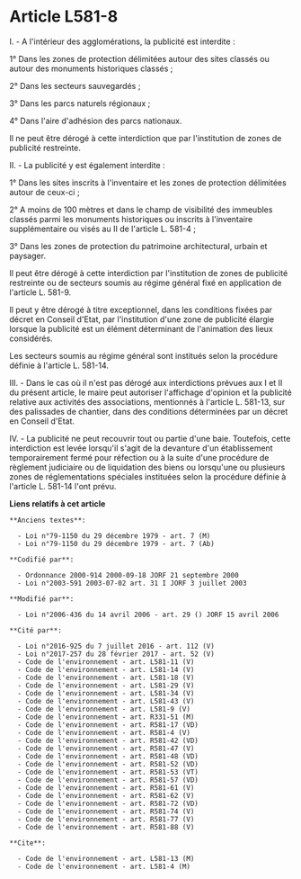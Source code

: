 # Article L581-8

I. - A l'intérieur des agglomérations, la publicité est interdite :

1° Dans les zones de protection délimitées autour des sites classés ou autour des monuments historiques classés ;

2° Dans les secteurs sauvegardés ;

3° Dans les parcs naturels régionaux ;

4° Dans l'aire d'adhésion des parcs nationaux.

Il ne peut être dérogé à cette interdiction que par l'institution de zones de publicité restreinte.

II. - La publicité y est également interdite :

1° Dans les sites inscrits à l'inventaire et les zones de protection délimitées autour de ceux-ci ;

2° A moins de 100 mètres et dans le champ de visibilité des immeubles classés parmi les monuments historiques ou inscrits à
l'inventaire supplémentaire ou visés au II de l'article L. 581-4 ;

3° Dans les zones de protection du patrimoine architectural, urbain et paysager.

Il peut être dérogé à cette interdiction par l'institution de zones de publicité restreinte ou de secteurs soumis au régime
général fixé en application de l'article L. 581-9.

Il peut y être dérogé à titre exceptionnel, dans les conditions fixées par décret en Conseil d'Etat, par l'institution d'une
zone de publicité élargie lorsque la publicité est un élément déterminant de l'animation des lieux considérés.

Les secteurs soumis au régime général sont institués selon la procédure définie à l'article L. 581-14.

III. - Dans le cas où il n'est pas dérogé aux interdictions prévues aux I et II du présent article, le maire peut autoriser
l'affichage d'opinion et la publicité relative aux activités des associations, mentionnés à l'article L. 581-13, sur des
palissades de chantier, dans des conditions déterminées par un décret en Conseil d'Etat.

IV. - La publicité ne peut recouvrir tout ou partie d'une baie. Toutefois, cette interdiction est levée lorsqu'il s'agit de
la devanture d'un établissement temporairement fermé pour réfection ou à la suite d'une procédure de règlement judiciaire ou
de liquidation des biens ou lorsqu'une ou plusieurs zones de réglementations spéciales instituées selon la procédure définie
à l'article L. 581-14 l'ont prévu.

**Liens relatifs à cet article**

	**Anciens textes**:

	  - Loi n°79-1150 du 29 décembre 1979 - art. 7 (M)
	  - Loi n°79-1150 du 29 décembre 1979 - art. 7 (Ab)

	**Codifié par**:

	  - Ordonnance 2000-914 2000-09-18 JORF 21 septembre 2000
	  - Loi n°2003-591 2003-07-02 art. 31 I JORF 3 juillet 2003

	**Modifié par**:

	  - Loi n°2006-436 du 14 avril 2006 - art. 29 () JORF 15 avril 2006

	**Cité par**:

	  - Loi n°2016-925 du 7 juillet 2016 - art. 112 (V)
	  - Loi n°2017-257 du 28 février 2017 - art. 52 (V)
	  - Code de l'environnement - art. L581-11 (V)
	  - Code de l'environnement - art. L581-14 (V)
	  - Code de l'environnement - art. L581-18 (V)
	  - Code de l'environnement - art. L581-29 (V)
	  - Code de l'environnement - art. L581-34 (V)
	  - Code de l'environnement - art. L581-43 (V)
	  - Code de l'environnement - art. L581-9 (V)
	  - Code de l'environnement - art. R331-51 (M)
	  - Code de l'environnement - art. R581-17 (VD)
	  - Code de l'environnement - art. R581-4 (V)
	  - Code de l'environnement - art. R581-42 (VD)
	  - Code de l'environnement - art. R581-47 (V)
	  - Code de l'environnement - art. R581-48 (VD)
	  - Code de l'environnement - art. R581-52 (VD)
	  - Code de l'environnement - art. R581-53 (VT)
	  - Code de l'environnement - art. R581-57 (VD)
	  - Code de l'environnement - art. R581-61 (V)
	  - Code de l'environnement - art. R581-62 (V)
	  - Code de l'environnement - art. R581-72 (VD)
	  - Code de l'environnement - art. R581-74 (V)
	  - Code de l'environnement - art. R581-77 (V)
	  - Code de l'environnement - art. R581-88 (V)

	**Cite**:

	  - Code de l'environnement - art. L581-13 (M)
	  - Code de l'environnement - art. L581-4 (M)
